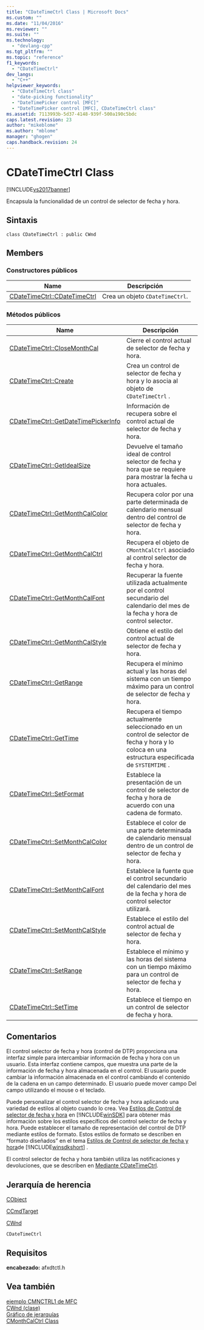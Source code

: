 ```yaml
---
title: "CDateTimeCtrl Class | Microsoft Docs"
ms.custom: ""
ms.date: "11/04/2016"
ms.reviewer: ""
ms.suite: ""
ms.technology: 
  - "devlang-cpp"
ms.tgt_pltfrm: ""
ms.topic: "reference"
f1_keywords: 
  - "CDateTimeCtrl"
dev_langs: 
  - "C++"
helpviewer_keywords: 
  - "CDateTimeCtrl class"
  - "date-picking functionality"
  - "DateTimePicker control [MFC]"
  - "DateTimePicker control [MFC], CDateTimeCtrl class"
ms.assetid: 7113993b-5d37-4148-939f-500a190c5bdc
caps.latest.revision: 23
author: "mikeblome"
ms.author: "mblome"
manager: "ghogen"
caps.handback.revision: 24
---
```

# CDateTimeCtrl Class
[!INCLUDE[vs2017banner](../../assembler/inline/includes/vs2017banner.md)]

Encapsula la funcionalidad de un control de selector de fecha y hora.  
  
## Sintaxis  
  
```  
class CDateTimeCtrl : public CWnd  
```  
  
## Members  
  
### Constructores públicos  
  
|Name|Descripción|  
|----------|-----------------|  
|[CDateTimeCtrl::CDateTimeCtrl](../Topic/CDateTimeCtrl::CDateTimeCtrl.md)|Crea un objeto `CDateTimeCtrl`.|  
  
### Métodos públicos  
  
|Name|Descripción|  
|----------|-----------------|  
|[CDateTimeCtrl::CloseMonthCal](../Topic/CDateTimeCtrl::CloseMonthCal.md)|Cierre el control actual de selector de fecha y hora.|  
|[CDateTimeCtrl::Create](../Topic/CDateTimeCtrl::Create.md)|Crea un control de selector de fecha y hora y lo asocia al objeto de `CDateTimeCtrl` .|  
|[CDateTimeCtrl::GetDateTimePickerInfo](../Topic/CDateTimeCtrl::GetDateTimePickerInfo.md)|Información de recupera sobre el control actual de selector de fecha y hora.|  
|[CDateTimeCtrl::GetIdealSize](../Topic/CDateTimeCtrl::GetIdealSize.md)|Devuelve el tamaño ideal de control selector de fecha y hora que se requiere para mostrar la fecha u hora actuales.|  
|[CDateTimeCtrl::GetMonthCalColor](../Topic/CDateTimeCtrl::GetMonthCalColor.md)|Recupera color por una parte determinada de calendario mensual dentro del control de selector de fecha y hora.|  
|[CDateTimeCtrl::GetMonthCalCtrl](../Topic/CDateTimeCtrl::GetMonthCalCtrl.md)|Recupera el objeto de `CMonthCalCtrl` asociado al control selector de fecha y hora.|  
|[CDateTimeCtrl::GetMonthCalFont](../Topic/CDateTimeCtrl::GetMonthCalFont.md)|Recuperar la fuente utilizada actualmente por el control secundario del calendario del mes de la fecha y hora de control selector.|  
|[CDateTimeCtrl::GetMonthCalStyle](../Topic/CDateTimeCtrl::GetMonthCalStyle.md)|Obtiene el estilo del control actual de selector de fecha y hora.|  
|[CDateTimeCtrl::GetRange](../Topic/CDateTimeCtrl::GetRange.md)|Recupera el mínimo actual y las horas del sistema con un tiempo máximo para un control de selector de fecha y hora.|  
|[CDateTimeCtrl::GetTime](../Topic/CDateTimeCtrl::GetTime.md)|Recupera el tiempo actualmente seleccionado en un control de selector de fecha y hora y lo coloca en una estructura especificada de `SYSTEMTIME` .|  
|[CDateTimeCtrl::SetFormat](../Topic/CDateTimeCtrl::SetFormat.md)|Establece la presentación de un control de selector de fecha y hora de acuerdo con una cadena de formato.|  
|[CDateTimeCtrl::SetMonthCalColor](../Topic/CDateTimeCtrl::SetMonthCalColor.md)|Establece el color de una parte determinada de calendario mensual dentro de un control de selector de fecha y hora.|  
|[CDateTimeCtrl::SetMonthCalFont](../Topic/CDateTimeCtrl::SetMonthCalFont.md)|Establece la fuente que el control secundario del calendario del mes de la fecha y hora de control selector utilizará.|  
|[CDateTimeCtrl::SetMonthCalStyle](../Topic/CDateTimeCtrl::SetMonthCalStyle.md)|Establece el estilo del control actual de selector de fecha y hora.|  
|[CDateTimeCtrl::SetRange](../Topic/CDateTimeCtrl::SetRange.md)|Establece el mínimo y las horas del sistema con un tiempo máximo para un control de selector de fecha y hora.|  
|[CDateTimeCtrl::SetTime](../Topic/CDateTimeCtrl::SetTime.md)|Establece el tiempo en un control de selector de fecha y hora.|  
  
## Comentarios  
 El control selector de fecha y hora \(control de DTP\) proporciona una interfaz simple para intercambiar información de fecha y hora con un usuario.  Esta interfaz contiene campos, que muestra una parte de la información de fecha y hora almacenada en el control.  El usuario puede cambiar la información almacenada en el control cambiando el contenido de la cadena en un campo determinado.  El usuario puede mover campo Del campo utilizando el mouse o el teclado.  
  
 Puede personalizar el control selector de fecha y hora aplicando una variedad de estilos al objeto cuando lo crea.  Vea [Estilos de Control de selector de fecha y hora](http://msdn.microsoft.com/library/windows/desktop/bb761728) en [!INCLUDE[winSDK](../../atl/includes/winsdk_md.md)] para obtener más información sobre los estilos específicos del control selector de fecha y hora.  Puede establecer el tamaño de representación del control de DTP mediante estilos de formato.  Estos estilos de formato se describen en “formato diseñados” en el tema [Estilos de Control de selector de fecha y hora](http://msdn.microsoft.com/library/windows/desktop/bb761728)de [!INCLUDE[winsdkshort](../../atl/reference/includes/winsdkshort_md.md)] .  
  
 El control selector de fecha y hora también utiliza las notificaciones y devoluciones, que se describen en [Mediante CDateTimeCtrl](../../mfc/using-cdatetimectrl.md).  
  
## Jerarquía de herencia  
 [CObject](../../mfc/reference/cobject-class.md)  
  
 [CCmdTarget](../../mfc/reference/ccmdtarget-class.md)  
  
 [CWnd](../../mfc/reference/cwnd-class.md)  
  
 `CDateTimeCtrl`  
  
## Requisitos  
 **encabezado:** afxdtctl.h  
  
## Vea también  
 [ejemplo CMNCTRL1 de MFC](../../top/visual-cpp-samples.md)   
 [CWnd \(clase\)](../../mfc/reference/cwnd-class.md)   
 [Gráfico de jerarquías](../../mfc/hierarchy-chart.md)   
 [CMonthCalCtrl Class](../../mfc/reference/cmonthcalctrl-class.md)